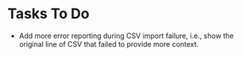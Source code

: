 # Tasks To Do

* Add more error reporting during CSV import failure, i.e., show the original line of CSV that failed to provide more context.